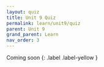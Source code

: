 ```yaml
---
layout: quiz
title: Unit 9 Quiz
permalink: learn/unit9/quiz
parent: Unit 9
grand_parent: Learn
nav_order: 3
---
```


<!-- prettier-ignore-start -->

Coming soon
{: .label .label-yellow } 

<!-- prettier-ignore-end -->
